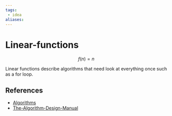 ```yaml
---
tags:
 - idea
aliases:
---
```


# Linear-functions

$$f(n)=n$$

Linear functions describe algorithms that need look at everything once such as a for loop.

## References

- [Algorithms](Algorithms.md)
- [The-Algorithm-Design-Manual](The-Algorithm-Design-Manual.md)

